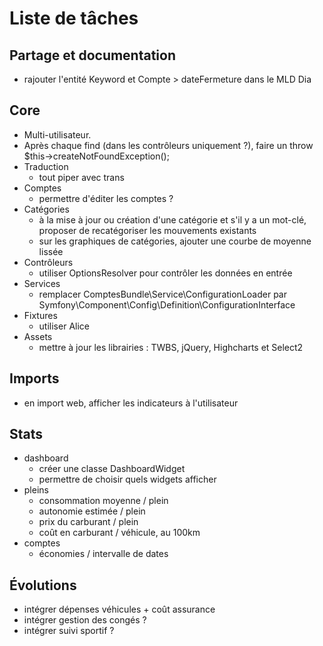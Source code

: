 # Liste de tâches

## Partage et documentation

- rajouter l'entité Keyword et Compte > dateFermeture dans le MLD Dia

## Core

- Multi-utilisateur.
- Après chaque find (dans les contrôleurs uniquement ?), faire un throw $this->createNotFoundException();
- Traduction
    - tout piper avec trans
- Comptes
    - permettre d'éditer les comptes ?
- Catégories
    - à la mise à jour ou création d'une catégorie et s'il y a un mot-clé, proposer de recatégoriser les mouvements existants
    - sur les graphiques de catégories, ajouter une courbe de moyenne lissée
- Contrôleurs
    - utiliser OptionsResolver pour contrôler les données en entrée
- Services
    - remplacer ComptesBundle\Service\ConfigurationLoader par Symfony\Component\Config\Definition\ConfigurationInterface
- Fixtures
    - utiliser Alice
- Assets
    - mettre à jour les librairies : TWBS, jQuery, Highcharts et Select2

## Imports

- en import web, afficher les indicateurs à l'utilisateur

## Stats

- dashboard
    - créer une classe DashboardWidget
    - permettre de choisir quels widgets afficher
- pleins
    - consommation moyenne / plein
    - autonomie estimée / plein
    - prix du carburant / plein
    - coût en carburant / véhicule, au 100km
- comptes
    - économies / intervalle de dates

## Évolutions

- intégrer dépenses véhicules + coût assurance
- intégrer gestion des congés ?
- intégrer suivi sportif ?
